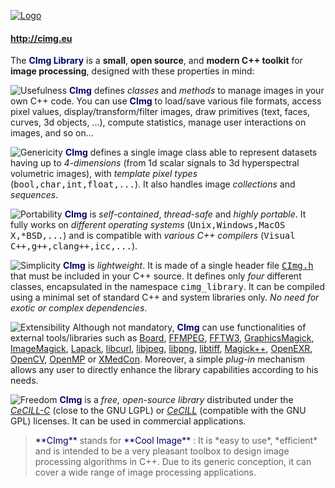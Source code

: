 <a href="http://cimg.eu">![Logo](http://cimg.eu/img/CImgLogo2.jpg)</a>
<h4><a href="http://cimg.eu">http://cimg.eu</a></h4>

The <font color="#000066">**CImg Library**</font> is a **small**, **open source**, and **modern C++ toolkit** for **image processing**, designed with these properties in mind:

![Usefulness](http://cimg.eu/img/item_usefulness.jpg) <font color="#000066">**CImg**</font> defines *classes* and *methods* to manage images in your own C++ code. You can use <font color="#000066">**CImg**</font> to load/save various file formats, access pixel values, display/transform/filter images, draw primitives (text, faces, curves, 3d objects, ...), compute statistics, manage user interactions on images, and so on...

![Genericity](http://cimg.eu/img/item_genericity.jpg) <font color="#000066">**CImg**</font> defines a single image class able to represent datasets having up to *4-dimensions* (from 1d scalar signals to 3d hyperspectral volumetric images), with *template pixel types* (<tt style="font-family:monospace;">bool,char,int,float,...</tt>). It also handles image *collections* and *sequences*.

![Portability](http://cimg.eu/img/item_portability.jpg) <font color="#000066">**CImg**</font> is *self-contained*, *thread-safe* and *highly portable*. It fully works on *different operating systems* (<tt style="font-family:monospace;">Unix,Windows,MacOS X,*BSD,...</tt>) and is compatible with *various C++ compilers* (<tt style="font-family:monospace;">Visual C++,g++,clang++,icc,...</tt>).

![Simplicity](http://cimg.eu/img/item_simplicity.jpg) <font color="#000066">**CImg**</font> is *lightweight*. It is made of a single header file <a href="https://raw.githubusercontent.com/dtschump/CImg/master/CImg.h"><tt style="font-family:monospace;">CImg.h</tt></a> that must be included in your C++ source. It defines only *four* different classes, encapsulated in the namespace <tt style="font-family:monospace;">cimg_library</tt>. It can be compiled using a minimal set of standard C++ and system libraries only. *No need for exotic or complex dependencies*.

![Extensibility](http://cimg.eu/img/item_extensibility.jpg) Although not mandatory, <font color="#000066">**CImg**</font> can use functionalities of external tools/libraries such as <a href="http://libboard.sourceforge.net/">Board</a>, <a href="http://ffmpeg.mplayerhq.hu/">FFMPEG</a>, <a href="http://www.fftw.org/">FFTW3</a>, <a href="http://www.graphicsmagick.org/">GraphicsMagick</a>, <a href="http://www.imagemagick.org/">ImageMagick</a>, <a href="http://www.netlib.org/lapack/">Lapack</a>, <a href="http://curl.haxx.se/libcurl/">libcurl</a>, <a href="http://www.ijg.org/">libjpeg</a>, <a href="http://www.libpng.org/pub/png/libpng.html">libpng</a>, <a href="http://www.libtiff.org/">libtiff</a>, <a href="http://www.imagemagick.org/Magick++/">Magick++</a>, <a href="http://www.openexr.com/">OpenEXR</a>, <a href="http://http://opencv.willowgarage.com/wiki/">OpenCV</a>, <a href="http://www.openmp.org/">OpenMP</a> or <a href="http://xmedcon.sourceforge.net/">XMedCon</a>. Moreover, a simple *plug-in* mechanism allows any user to directly enhance the library capabilities according to his needs.

![Freedom](http://cimg.eu/img/item_freedom.jpg) <font color="#000066">**CImg**</font> is a *free, open-source library* distributed under the <a href="http://www.cecill.info/licences/Licence_CeCILL-C_V1-en.txt">*CeCILL-C*</a> (close to the GNU LGPL) or <a href="http://www.cecill.info/licences/Licence_CeCILL_V2-en.txt">*CeCILL*</a> (compatible with the GNU GPL) licenses. It can be used in commercial applications.

<blockquote>
  <font color="#000066">**CImg**</font> stands for <font color="#000066">**Cool Image**</font> : It is *easy to use*, *efficient* and is intended to be a very pleasant toolbox to design image processing algorithms in C++. Due to its generic conception, it can cover a wide range of image processing applications.
</blockquote>